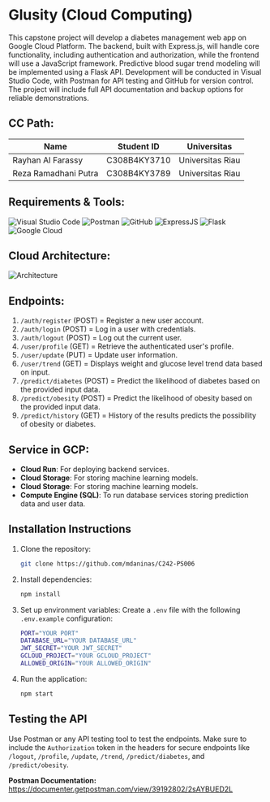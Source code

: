 # Glusity (Cloud Computing)

This capstone project will develop a diabetes management web app on Google Cloud Platform. The backend, built with Express.js, will handle core functionality, including authentication and authorization, while the frontend will use a JavaScript framework. Predictive blood sugar trend modeling will be implemented using a Flask API. Development will be conducted in Visual Studio Code, with Postman for API testing and GitHub for version control. The project will include full API documentation and backup options for reliable demonstrations.

## **CC Path:**

| Name                 | Student ID   | Universitas      |
| -------------------- | ------------ | ---------------- |
| Rayhan Al Farassy    | C308B4KY3710 | Universitas Riau |
| Reza Ramadhani Putra | C308B4KY3789 | Universitas Riau |

## **Requirements & Tools:**

![Visual Studio Code](https://img.shields.io/badge/Visual%20Studio%20Code-0078d7.svg?style=for-the-badge&logo=visual-studio-code&logoColor=white)
![Postman](https://img.shields.io/badge/Postman-FF6C37?style=for-the-badge&logo=postman&logoColor=white)
![GitHub](https://img.shields.io/badge/github-%23121011.svg?style=for-the-badge&logo=github&logoColor=white)
![ExpressJS](https://img.shields.io/badge/Express-%23F7DF1E?style=for-the-badge&logo=javascript&logoColor=white)
![Flask](https://img.shields.io/badge/flask-%23000.svg?style=for-the-badge&logo=flask&logoColor=white)
![Google Cloud](https://img.shields.io/badge/GoogleCloud-%234285F4.svg?style=for-the-badge&logo=google-cloud&logoColor=white)

## **Cloud Architecture:**

![Architecture](https://github.com/mdaninas/Capstone-Project/blob/main/images/architecture.png)

## **Endpoints:**

1.  `/auth/register` (POST) = Register a new user account.
2.  `/auth/login` (POST) = Log in a user with credentials.
3.  `/auth/logout` (POST) = Log out the current user.
4.  `/user/profile` (GET) = Retrieve the authenticated user's profile.
5.  `/user/update` (PUT) = Update user information.
6.  `/user/trend` (GET) = Displays weight and glucose level trend data based on input.
7.  `/predict/diabetes` (POST) = Predict the likelihood of diabetes based on the provided input data.
8.  `/predict/obesity` (POST) = Predict the likelihood of obesity based on the provided input data.
9.  `/predict/history` (GET) = History of the results predicts the possibility of obesity or diabetes.

## **Service in GCP:**

- **Cloud Run**: For deploying backend services.
- **Cloud Storage**: For storing machine learning models.
- **Cloud Storage**: For storing machine learning models.
- **Compute Engine (SQL)**: To run database services storing prediction data and user data.

## **Installation Instructions**

1. Clone the repository:

   ```bash
   git clone https://github.com/mdaninas/C242-PS006
   ```

2. Install dependencies:

   ```bash
   npm install
   ```

3. Set up environment variables:
   Create a `.env` file with the following `.env.example` configuration:

   ```bash
   PORT="YOUR PORT"
   DATABASE_URL="YOUR DATABASE_URL"
   JWT_SECRET="YOUR JWT_SECRET"
   GCLOUD_PROJECT="YOUR GCLOUD_PROJECT"
   ALLOWED_ORIGIN="YOUR ALLOWED_ORIGIN"
   ```

4. Run the application:
   ```bash
   npm start
   ```

## **Testing the API**

Use Postman or any API testing tool to test the endpoints. Make sure to include the `Authorization` token in the headers for secure endpoints like  `/logout`, `/profile`, `/update`, `/trend`, `/predict/diabetes`, and `/predict/obesity`.

**Postman Documentation:** https://documenter.getpostman.com/view/39192802/2sAYBUED2L
